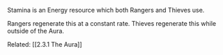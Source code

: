 Stamina is an Energy resource which both Rangers and Thieves use. 

Rangers regenerate this at a constant rate.
Thieves regenerate this while outside of the Aura.

Related: [[2.3.1 The Aura]]